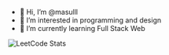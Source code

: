 - 👋 Hi, I’m @masulll
- 👀 I’m interested in programming and design
- 🌱 I’m currently learning Full Stack Web



![LeetCode Stats](https://leetcard.jacoblin.cool/masulll?theme=unicorn&font=Timmana)

<!---
masulll/masulll is a ✨ special ✨ repository because its `README.md` (this file) appears on your GitHub profile.
You can click the Preview link to take a look at your changes.
--->
